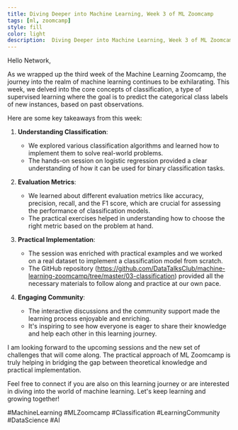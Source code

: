 ```yaml
---
title: Diving Deeper into Machine Learning, Week 3 of ML Zoomcamp
tags: [ml, zoomcamp]
style: fill
color: light
description:  Diving Deeper into Machine Learning, Week 3 of ML Zoomcamp
---
```


Hello Network,

As we wrapped up the third week of the Machine Learning Zoomcamp, the journey into the realm of machine learning continues to be exhilarating. This week, we delved into the core concepts of classification, a type of supervised learning where the goal is to predict the categorical class labels of new instances, based on past observations.

Here are some key takeaways from this week:

1. **Understanding Classification**:
   - We explored various classification algorithms and learned how to implement them to solve real-world problems.
   - The hands-on session on logistic regression provided a clear understanding of how it can be used for binary classification tasks.

2. **Evaluation Metrics**:
   - We learned about different evaluation metrics like accuracy, precision, recall, and the F1 score, which are crucial for assessing the performance of classification models.
   - The practical exercises helped in understanding how to choose the right metric based on the problem at hand.

3. **Practical Implementation**:
   - The session was enriched with practical examples and we worked on a real dataset to implement a classification model from scratch.
   - The GitHub repository (https://github.com/DataTalksClub/machine-learning-zoomcamp/tree/master/03-classification) provided all the necessary materials to follow along and practice at our own pace.

4. **Engaging Community**:
   - The interactive discussions and the community support made the learning process enjoyable and enriching.
   - It's inspiring to see how everyone is eager to share their knowledge and help each other in this learning journey.

I am looking forward to the upcoming sessions and the new set of challenges that will come along. The practical approach of ML Zoomcamp is truly helping in bridging the gap between theoretical knowledge and practical implementation.

Feel free to connect if you are also on this learning journey or are interested in diving into the world of machine learning. Let's keep learning and growing together!

#MachineLearning #MLZoomcamp #Classification #LearningCommunity #DataScience #AI
